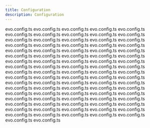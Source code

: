 ```yaml
---
title: Configuration
description: Configuration
---
```


evo.config.ts
evo.config.ts
evo.config.ts
evo.config.ts
evo.config.ts
evo.config.ts
evo.config.ts
evo.config.ts
evo.config.ts
evo.config.ts
evo.config.ts
evo.config.ts
evo.config.ts
evo.config.ts
evo.config.ts
evo.config.ts
evo.config.ts
evo.config.ts
evo.config.ts
evo.config.ts
evo.config.ts
evo.config.ts
evo.config.ts
evo.config.ts
evo.config.ts
evo.config.ts
evo.config.ts
evo.config.ts
evo.config.ts
evo.config.ts
evo.config.ts
evo.config.ts
evo.config.ts
evo.config.ts
evo.config.ts
evo.config.ts
evo.config.ts
evo.config.ts
evo.config.ts
evo.config.ts
evo.config.ts
evo.config.ts
evo.config.ts
evo.config.ts
evo.config.ts
evo.config.ts
evo.config.ts
evo.config.ts
evo.config.ts
evo.config.ts
evo.config.ts
evo.config.ts
evo.config.ts
evo.config.ts
evo.config.ts
evo.config.ts
evo.config.ts
evo.config.ts
evo.config.ts
evo.config.ts
evo.config.ts
evo.config.ts
evo.config.ts
evo.config.ts
evo.config.ts
evo.config.ts
evo.config.ts
evo.config.ts
evo.config.ts
evo.config.ts
evo.config.ts
evo.config.ts
evo.config.ts
evo.config.ts
evo.config.ts
evo.config.ts
evo.config.ts
evo.config.ts
evo.config.ts
evo.config.ts
evo.config.ts
evo.config.ts
evo.config.ts
evo.config.ts
evo.config.ts
evo.config.ts
evo.config.ts